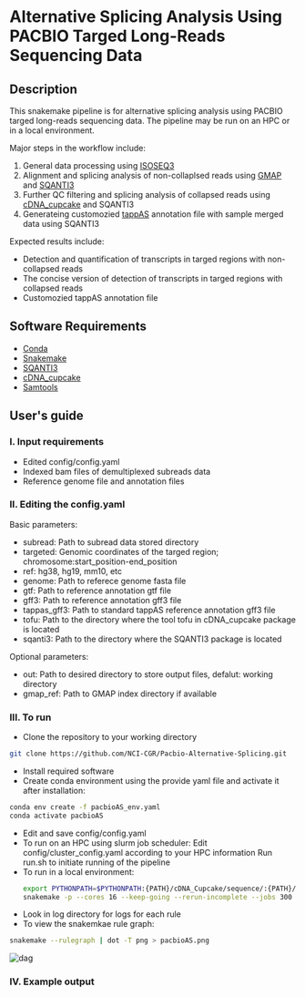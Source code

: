 # Alternative Splicing Analysis Using PACBIO Targed Long-Reads Sequencing Data
## Description
This snakemake pipeline is for alternative splicing analysis using PACBIO targed long-reads sequencing data. The pipeline may be run on an HPC or in a local environment.

Major steps in the workflow include:
1) General data processing using [ISOSEQ3](https://github.com/PacificBiosciences/IsoSeq)
2) Alignment and splicing analysis of non-collaplsed reads using [GMAP](http://research-pub.gene.com/gmap/) and [SQANTI3](https://github.com/ConesaLab/SQANTI3)
3) Further QC filtering and splicing analysis of collapsed reads using [cDNA_cupcake](https://github.com/Magdoll/cDNA_Cupcake) and SQANTI3
4) Generateing customozied [tappAS](https://tappas.org/) annotation file with sample merged data using SQANTI3

Expected results include:
* Detection and quantification of transcripts in targed regions with non-collapsed reads
* The concise version of detection of transcripts in targed regions with collapsed reads
* Customozied tappAS annotation file

## Software Requirements
* [Conda](https://conda.io/projects/conda/en/latest/user-guide/install/index.html)
* [Snakemake](https://snakemake.readthedocs.io/en/stable/)
* [SQANTI3](https://github.com/ConesaLab/SQANTI3)
* [cDNA_cupcake](https://github.com/Magdoll/cDNA_Cupcake)
* [Samtools](http://www.htslib.org/)

## User's guide
### I. Input requirements
* Edited config/config.yaml
* Indexed bam files of demultiplexed subreads data
* Reference genome file and annotation files

### II. Editing the config.yaml
Basic parameters:
* subread: Path to subread data stored directory
* targeted: Genomic coordinates of the targed region; chromosome:start_position-end_position
* ref: hg38, hg19, mm10, etc
* genome: Path to referece genome fasta file
* gtf: Path to reference annotation gtf file
* gff3: Path to reference annotation gff3 file
* tappas_gff3: Path to standard tappAS reference annotation gff3 file
* tofu: Path to the directory where the tool tofu in cDNA_cupcake package is located
* sqanti3: Path to the directory where the SQANTI3 package is located

Optional parameters:
* out: Path to desired directory to store output files, defalut: working directory
* gmap_ref: Path to GMAP index directory if available

### III. To run
* Clone the repository to your working directory
```bash
git clone https://github.com/NCI-CGR/Pacbio-Alternative-Splicing.git
```
* Install required software
* Create conda environment using the provide yaml file and activate it after installation:
```bash
conda env create -f pacbioAS_env.yaml
conda activate pacbioAS
```
* Edit and save config/config.yaml 
* To run on an HPC using slurm job scheduler: 
  Edit config/cluster_config.yaml according to your HPC information
  Run run.sh to initiate running of the pipeline 
* To run in a local environment:
  ```bash
  export PYTHONPATH=$PYTHONPATH:{PATH}/cDNA_Cupcake/sequence/:{PATH}/conda/envs/sqanti3/lib/python3.7/site-packages/
  snakemake -p --cores 16 --keep-going --rerun-incomplete --jobs 300 --latency-wait 120 all
  ```
* Look in log directory for logs for each rule
* To view the snakemkae rule graph:
```bash
snakemake --rulegraph | dot -T png > pacbioAS.png
```
![dag]()


### IV. Example output
```bash

```
